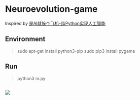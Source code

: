 # Neuroevolution-game
Inspired by [是AI就躲个飞机-纯Python实现人工智能](http://blog.topspeedsnail.com/archives/10952)

## Environment
> sudo apt-get install python3-pip
> sudo pip3 install pygame
 

## Run
> python3 m.py

## 
![](https://i.imgur.com/eXVMj4W.png)
